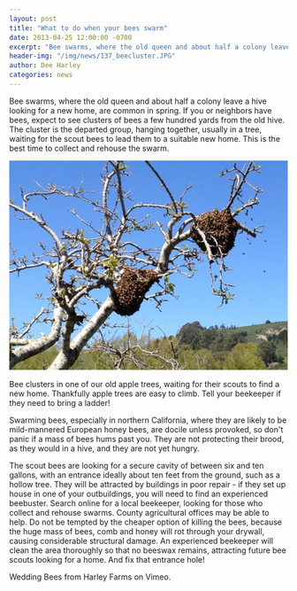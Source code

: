 ```yaml
---
layout: post
title: "What to do when your bees swarm"
date: 2013-04-25 12:00:00 -0700
excerpt: "Bee swarms, where the old queen and about half a colony leave a hive looking for a new ..."
header-img: "/img/news/137_beecluster.JPG"
author: Dee Harley
categories: news
---
```

Bee swarms, where the old queen and about half a colony leave a hive
looking for a new home, are common in spring. If you or neighbors have
bees, expect to see clusters of bees a few hundred yards from the old
hive. The cluster is the departed group, hanging together, usually in
a tree, waiting for the scout bees to lead them to a suitable new
home. This is the best time to collect and rehouse the swarm.

![image](/img/news/137_beecluster.JPG)

Bee clusters in one of our old apple trees, waiting for their scouts
to find a new home. Thankfully apple trees are easy to climb. Tell
your beekeeper if they need to bring a ladder!

Swarming bees, especially in northern California, where they are
likely to be mild-mannered European honey bees, are docile unless
provoked, so don't panic if a mass of bees hums past you. They are not
protecting their brood, as they would in a hive, and they are not yet
hungry.

The scout bees are looking for a secure cavity of between six and ten
gallons, with an entrance ideally about ten feet from the ground, such
as a hollow tree. They will be attracted by buildings in poor repair -
if they set up house in one of your outbuildings, you will need to
find an experienced beebuster. Search online for a local beekeeper,
looking for those who collect and  rehouse swarms. County agricultural
offices may be able to help. Do not be tempted by the cheaper option
of killing the bees, because the huge mass of bees, comb and honey
will rot through your drywall, causing considerable structural damage.
An experienced beekeeper will clean the area thoroughly so that no
beeswax remains, attracting future bee scouts looking for a home. And
fix that entrance hole!

Wedding Bees from Harley Farms on Vimeo.

